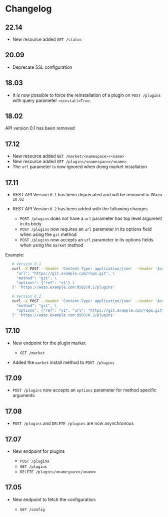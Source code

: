 # Changelog

## 22.14

* New resource added `GET /status`

## 20.09

* Deprecate SSL configuration

## 18.03

* It is now possible to force the reinstallation of a plugin on `POST /plugins`
  with query parameter `reinstall=True`.

## 18.02

API version 0.1 has been removed

## 17.12

* New resource added `GET /market/<namespace>/<name>`
* New resource added `GET /plugins/<namespace>/<name>`
* The `url` parameter is now ignored when doing market installation

## 17.11

* REST API Version `0.1` has been deprecated and will be removed in Wazo `18.02`
* REST API Version `0.2` has been added with the following changes

  * `POST /plugins` does not have a `url` parameter has top level argument in its body
  * `POST /plugins` now requires an `url` parameter in its options field when using the `git` method
  * `POST /plugins` now accepts an `url` parameter in its options fields when using the `market` method

Example:

```sh
   # Version 0.1
   curl -X POST --header 'Content-Type: application/json' --header 'Accept: application/json' -d '{ \
     "url": "https://git.example.com/repo.git", \
     "method": "git", \
     "options": {"ref": "v1"} \
   }' 'https://wazo.example.com:9503/0.1/plugins'

   # Version 0.2
   curl -X POST --header 'Content-Type: application/json' --header 'Accept: application/json' -d '{ \
     "method": "git", \
     "options": {"ref": "v1", "url": "https://git.example.com/repo.git"} \
   }' 'https://wazo.example.com:9503/0.2/plugins'
```

## 17.10

* New endpoint for the plugin market

  * `GET /market`

* Added the `market` install method to `POST /plugins`

## 17.09

* `POST /plugins` now accepts an `options` parameter for method specific arguments

## 17.08

* `POST /plugins` and `DELETE /plugins` are now asynchronous

## 17.07

* New endpoint for plugins

  * `POST /plugins`
  * `GET /plugins`
  * `DELETE /plugins/<namespace>/<name>`

## 17.05

* New endpoint to fetch the configuration:

  * `GET /config`
